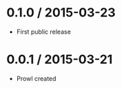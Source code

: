 0.1.0 / 2015-03-23
==================
  * First public release

0.0.1 / 2015-03-21
==================
  * Prowl created

